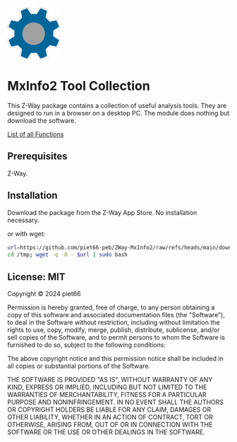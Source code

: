 
[![](MxInfo2/htdocs/icon.png)](https://github.com/piet66-peb?tab=repositories)

# MxInfo2 Tool Collection

This Z-Way package contains a collection of useful analysis tools. They are 
designed to run in a browser on a desktop PC. The module does nothing but 
download the software. 

[List of all Functions](https://rawcdn.githack.com/piet66-peb/ZWay-MxInfo2/main/MxInfo2/htdocs/HTML/Readme.html)


## Prerequisites

Z-Way.

## Installation

Download the package from the Z-Way App Store. No installation necessary.

or with wget:
```sh
url=https://github.com/piet66-peb/ZWay-MxInfo2/raw/refs/heads/main/download_MxInfo2.bash
cd /tmp; wget -q -O - $url | sudo bash

```
## License: MIT

Copyright © 2024 piet66

Permission is hereby granted, free of charge, to any person obtaining a copy 
of this software and associated documentation files (the "Software"), to deal 
in the Software without restriction, including without limitation the rights 
to use, copy, modify, merge, publish, distribute, sublicense, and/or sell 
copies of the Software, and to permit persons to whom the Software is furnished 
to do so, subject to the following conditions:

The above copyright notice and this permission notice shall be included in all 
copies or substantial portions of the Software.

THE SOFTWARE IS PROVIDED "AS IS", WITHOUT WARRANTY OF ANY KIND, EXPRESS OR 
IMPLIED, INCLUDING BUT NOT LIMITED TO THE WARRANTIES OF MERCHANTABILITY, 
FITNESS FOR A PARTICULAR PURPOSE AND NONINFRINGEMENT. IN NO EVENT SHALL 
THE AUTHORS OR COPYRIGHT HOLDERS BE LIABLE FOR ANY CLAIM, DAMAGES OR OTHER 
LIABILITY, WHETHER IN AN ACTION OF CONTRACT, TORT OR OTHERWISE, ARISING FROM, 
OUT OF OR IN CONNECTION WITH THE SOFTWARE OR THE USE OR OTHER DEALINGS IN THE 
SOFTWARE.

